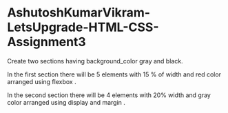 # AshutoshKumarVikram-LetsUpgrade-HTML-CSS-Assignment3
Create two sections having background_color gray and black.

In the first section there will be 5 elements with 15 % of width and red color arranged using flexbox .
  
In the second section there will be 4 elements with 20% width and gray color arranged using display and margin .
